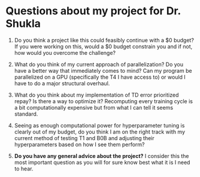 # Questions about my project for Dr. Shukla

1. Do you think a project like this could feasibly continue with a $0 budget? If you were working on this, would a $0 budget constrain you and if not, how would you overcome the challenge?

2. What do you think of my current approach of parallelization? Do you have a better way that immediately comes to mind? Can my program be parallelized on a GPU (specifically the T4 I have access to) or would I have to do a major structural overhaul.

3. What do you think about my implementation of TD error prioritized repay? Is there a way to optimize it? Recomputing every training cycle is a bit computationally expensive but from what I can tell it seems standard.

4. Seeing as enough computational power for hyperparameter tuning is clearly out of my budget, do you think I am on the right track with my current method of testing T1 and B0B and adjusting their hyperparameters based on how I see them perform?

5. **Do you have any general advice about the project?** I consider this the most important question as you will for sure know best what it is I need to hear.